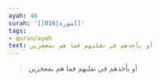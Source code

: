 ```yaml
---
ayah: 46
surah: '[[016|سورة]]'
tags:
- quran/ayah
text: أو يأخذهم في تقلبهم فما هم بمعجزين
---
```

> أو يأخذهم في تقلبهم فما هم بمعجزين
